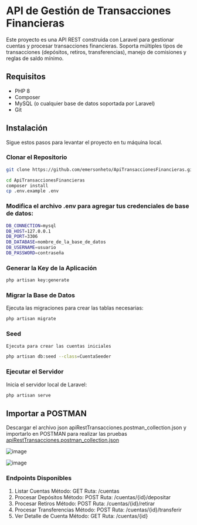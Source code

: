 # API de Gestión de Transacciones Financieras

Este proyecto es una API REST construida con Laravel para gestionar cuentas y procesar transacciones financieras. Soporta múltiples tipos de transacciones (depósitos, retiros, transferencias), manejo de comisiones y reglas de saldo mínimo.

## Requisitos

- PHP 8
- Composer
- MySQL (o cualquier base de datos soportada por Laravel)
- Git

## Instalación

Sigue estos pasos para levantar el proyecto en tu máquina local.

### Clonar el Repositorio
~~~bash  
git clone https://github.com/emersonheto/ApiTransaccionesFinancieras.git

cd ApiTransaccionesFinancieras
composer install
cp .env.example .env

~~~


### Modifica el archivo .env para agregar tus credenciales de base de datos:
~~~bash 
DB_CONNECTION=mysql
DB_HOST=127.0.0.1
DB_PORT=3306
DB_DATABASE=nombre_de_la_base_de_datos
DB_USERNAME=usuario
DB_PASSWORD=contraseña
~~~
### Generar la Key de la Aplicación
~~~bash 
php artisan key:generate
~~~
### Migrar la Base de Datos
Ejecuta las migraciones para crear las tablas necesarias:

~~~bash 
php artisan migrate
~~~
### Seed
~~~bash 
Ejecuta para crear las cuentas iniciales

php artisan db:seed --class=CuentaSeeder
~~~
### Ejecutar el Servidor
Inicia el servidor local de Laravel:
~~~bash 
php artisan serve
~~~

## Importar a POSTMAN
Descargar el archivo json apiRestTransacciones.postman_collection.json y importarlo en POSTMAN para realizar las pruebas
[apiRestTransacciones.postman_collection.json](https://github.com/user-attachments/files/16984048/apiRestTransacciones.postman_collection.json)

![image](https://github.com/user-attachments/assets/f2188576-1543-4dcb-a5d4-beab7b1f82fd)

![image](https://github.com/user-attachments/assets/d5f08726-263e-47dc-aa64-47beca4853dd)



### Endpoints Disponibles
1. Listar Cuentas
Método: GET
Ruta: /cuentas
2. Procesar Depósitos
Método: POST
Ruta: /cuentas/{id}/depositar
3. Procesar Retiros
Método: POST
Ruta: /cuentas/{id}/retirar
4. Procesar Transferencias
Método: POST
Ruta: /cuentas/{id}/transferir
5. Ver Detalle de Cuenta
Método: GET
Ruta: /cuentas/{id}
